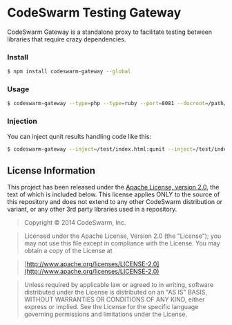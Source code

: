 # CodeSwarm Testing Gateway

CodeSwarm Gateway is a standalone proxy to facilitate testing between libraries that require crazy dependencies.

### Install

```bash
$ npm install codeswarm-gateway --global
```

### Usage

```bash
$ codeswarm-gateway --type=php --type=ruby --port=8081 --docroot=/path/to/my/docroot
```

### Injection

You can inject qunit results handling code like this:

```bash
$ codeswarm-gateway --inject=/test/index.html:qunit --inject=/test/index2.html:qunit ...
```

## License Information

This project has been released under the [Apache License, version 2.0](http://www.apache.org/licenses/LICENSE-2.0.html), the text of which is included below. This license applies ONLY to the source of this repository and does not extend to any other CodeSwarm distribution or variant, or any other 3rd party libraries used in a repository. 

> Copyright © 2014 CodeSwarm, Inc.

> Licensed under the Apache License, Version 2.0 (the "License");
   you may not use this file except in compliance with the License.
   You may obtain a copy of the License at

> [http://www.apache.org/licenses/LICENSE-2.0](http://www.apache.org/licenses/LICENSE-2.0)

>  Unless required by applicable law or agreed to in writing, software
   distributed under the License is distributed on an "AS IS" BASIS,
   WITHOUT WARRANTIES OR CONDITIONS OF ANY KIND, either express or implied.
   See the License for the specific language governing permissions and
   limitations under the License.

